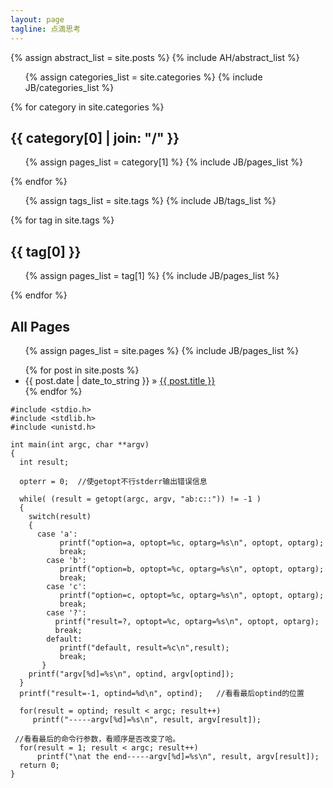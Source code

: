 ```yaml
---
layout: page
tagline: 点滴思考
---
```

{% assign abstract_list = site.posts %}
{% include AH/abstract_list %}


<ul class="tag_box inline">
  {% assign categories_list = site.categories %}
  {% include JB/categories_list %}
</ul>


{% for category in site.categories %} 
  <h2 id="{{ category[0] }}-ref">{{ category[0] | join: "/" }}</h2>
  <ul>
    {% assign pages_list = category[1] %}  
    {% include JB/pages_list %}
  </ul>
{% endfor %}


<ul class="tag_box inline">
  {% assign tags_list = site.tags %}  
  {% include JB/tags_list %}
</ul>


{% for tag in site.tags %} 
  <h2 id="{{ tag[0] }}-ref">{{ tag[0] }}</h2>
  <ul>
    {% assign pages_list = tag[1] %}  
    {% include JB/pages_list %}
  </ul>
{% endfor %}



<h2>All Pages</h2>
<ul>
{% assign pages_list = site.pages %}
{% include JB/pages_list %}
</ul>


<ul class="posts">
  {% for post in site.posts %}
    <li><span>{{ post.date | date_to_string }}</span> &raquo; <a href="{{ BASE_PATH }}{{ post.url }}">{{ post.title }}</a></li>
  {% endfor %}
</ul>

<pre class="prettyprint linenums">
<code>#include &lt;stdio.h&gt;
#include &lt;stdlib.h&gt;
#include &lt;unistd.h&gt;

int main(int argc, char **argv)
{
  int result;

  opterr = 0;  //使getopt不行stderr输出错误信息

  while( (result = getopt(argc, argv, "ab:c::")) != -1 )
  {
    switch(result)
    {
      case 'a':
           printf("option=a, optopt=%c, optarg=%s\n", optopt, optarg);
           break;
        case 'b':
           printf("option=b, optopt=%c, optarg=%s\n", optopt, optarg);
           break;
        case 'c':
           printf("option=c, optopt=%c, optarg=%s\n", optopt, optarg);
           break;
        case '?':
          printf("result=?, optopt=%c, optarg=%s\n", optopt, optarg);
          break;
        default:
           printf("default, result=%c\n",result);
           break;
       }
    printf("argv[%d]=%s\n", optind, argv[optind]);
  }
  printf("result=-1, optind=%d\n", optind);   //看看最后optind的位置

  for(result = optind; result &lt; argc; result++)
     printf("-----argv[%d]=%s\n", result, argv[result]);

 //看看最后的命令行参数，看顺序是否改变了哈。
  for(result = 1; result &lt; argc; result++)
      printf("\nat the end-----argv[%d]=%s\n", result, argv[result]);
  return 0;
}
</code></pre>